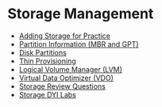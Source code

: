 # Storage Management

- [Adding Storage for Practice](RHCSA%20Notes/Adding%20Storage%20for%20Practice.md)
- [Partition Information (MBR and GPT)](RHCSA%20Notes/Partition%20Information%20(MBR%20and%20GPT).md)
- [Disk Partitions](RHCSA%20Notes/Disk%20Partitions.md)
- [Thin Provisioning](Thin%20Provisioning.md)
- [Logical Volume Manager (LVM)](RHCSA%20Notes/Logical%20Volume%20Manager%20(LVM).md)
- [Virtual Data Optimizer (VDO)](Virtual%20Data%20Optimizer%20(VDO).md)
- [Storage Review Questions](Storage%20Review%20Questions.md)
- [Storage DYI Labs](Storage%20DYI%20Labs.md)
